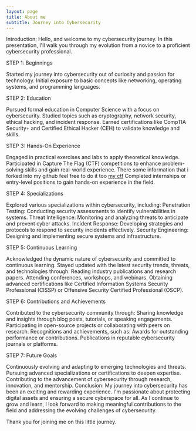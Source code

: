 ```yaml
---
layout: page
title: About me
subtitle: Journey into Cybersecurity
---
```


Introduction:
Hello, and welcome to my cybersecurity journey. In this presentation, I'll walk you through my evolution from a novice to a proficient cybersecurity professional.

STEP 1: Beginnings

Started my journey into cybersecurity out of curiosity and passion for technology.
Initial exposure to basic concepts like networking, operating systems, and programming languages.

STEP 2: Education

Pursued formal education in Computer Science with a focus on cybersecurity.
Studied topics such as cryptography, network security, ethical hacking, and incident response.
Earned certifications like CompTIA Security+ and Certified Ethical Hacker (CEH) to validate knowledge and skills.

STEP 3: Hands-On Experience

Engaged in practical exercises and labs to apply theoretical knowledge.
Participated in Capture The Flag (CTF) competitions to enhance problem-solving skills and gain real-world experience.
There some information that i forked into my github feel free to do it too [my ctf](https://github.com/Ansuriiumu/CTF-Challenges)
Completed internships or entry-level positions to gain hands-on experience in the field.

STEP 4: Specializations

Explored various specializations within cybersecurity, including:
Penetration Testing: Conducting security assessments to identify vulnerabilities in systems.
Threat Intelligence: Monitoring and analyzing threats to anticipate and prevent cyber attacks.
Incident Response: Developing strategies and protocols to respond to security incidents effectively.
Security Engineering: Designing and implementing secure systems and infrastructure.

STEP 5: Continuous Learning

Acknowledged the dynamic nature of cybersecurity and committed to continuous learning.
Stayed updated with the latest security trends, threats, and technologies through:
Reading industry publications and research papers.
Attending conferences, workshops, and webinars.
Obtaining advanced certifications like Certified Information Systems Security Professional (CISSP) or Offensive Security Certified Professional (OSCP).

STEP 6: Contributions and Achievements

Contributed to the cybersecurity community through:
Sharing knowledge and insights through blog posts, tutorials, or speaking engagements.
Participating in open-source projects or collaborating with peers on research.
Recognitions and achievements, such as:
Awards for outstanding performance or contributions.
Publications in reputable cybersecurity journals or platforms.

STEP 7: Future Goals

Continuously evolving and adapting to emerging technologies and threats.
Pursuing advanced specializations or certifications to deepen expertise.
Contributing to the advancement of cybersecurity through research, innovation, and mentorship.
Conclusion:
My journey into cybersecurity has been an exciting and rewarding experience. I'm passionate about protecting digital assets and ensuring a secure cyberspace for all. As I continue to grow and learn, I look forward to making meaningful contributions to the field and addressing the evolving challenges of cybersecurity.

Thank you for joining me on this little journey. 
